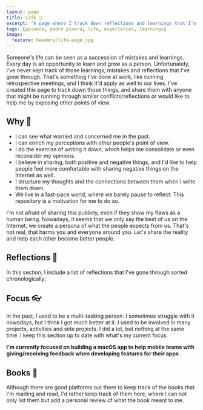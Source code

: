 ```yaml
---
layout: page
title: Life 🌱
excerpt: "A page where I track down reflections and learnings that I'm stumbling upon in my life "
tags: [ppinera, pedro pinera, life, experiences, learnings]
image:
  feature: headers/life-page.jpg
---
```


Someone's life can be seen as a succession of mistakes and learnings. Every day is an opportunity to learn and grow as a person. Unfortunately, I've never kept track of those learnings, mistakes and reflections that I've gone through. That's something I've done at work, like running retrospective meetings, and I think it'd apply as well to our lives. I've created this page to track down those things, and share them with anyone that might be running through similar conflicts/reflections or would like to help me by exposing other points of view.

## Why 📝
* I can see what worried and concerned me in the past.
* I can enrich my perceptions with other people's point of view.
* I do the exercise of writing it down, which helps me consolidate or even reconsider my opinions.
* I believe in sharing, both positive and negative things, and I'd like to help people feel more comfortable with sharing negative things on the Internet as well.
* I structure my thoughts and the connections between them when I write them down.
* We live in a fast-pace world, where we barely pause to reflect. This repository is a motivation for me to do so.

I'm not afraid of sharing this publicly, even if they show my flaws as a human being. Nowadays, it seems that we only say the best of us on the Internet, we create a persona of what the people expects from us. That's not real, that harms you and everyone around you. Let's share the reality and help each other become better people.

## Reflections 🧠
In this section, I include a list of reflections that I've gone through sorted chronologically:

## Focus 👓
In the past, I used to be a multi-tasking person. I sometimes struggle with it nowadays, but I think I got much better at it. I used to be involved in many projects, activities and side projects. I did a lot, but nothing at the same time. I keep this section up to date with what's my current focus.

**I'm currently focused on building a macOS app to help mobile teams with giving/receiving feedback when developing features for their apps**

## Books 📙
Although there are good platforms out there to keep track of the books that I'm reading and read, I'd rather keep track of them here, where I can not only list them but add a personal review of what the book meant to me.

